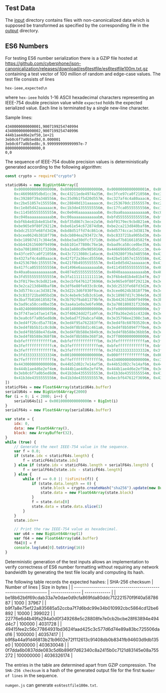 ## Test Data

The [input](input) directory contains files with non-canonicalized data which is
supposed be transformed as specified by the corresponding file in the
[output](output) directory.

## ES6 Numbers

For testing ES6 number serialization there is a GZIP file hosted at
https://github.com/cyberphone/json-canonicalization/releases/download/es6testfile/es6testfile100m.txt.gz
containing a test vector of 100 million of random and edge-case values.
The test file consists of lines
```code
hex-ieee,expected\n
```
where `hex-ieee` holds 1-16 ASCII hexadecimal characters
representing an IEEE-754 double precision value
while `expected` holds the expected serialized value.
Each line is terminated by a single new-line character.

Sample lines:
```code
4340000000000001,9007199254740994
4340000000000002,9007199254740996
444b1ae4d6e2ef50,1e+21
3eb0c6f7a0b5ed8d,0.000001
3eb0c6f7a0b5ed8c,9.999999999999997e-7
8000000000000000,0
0,0
```

The sequence of IEEE-754 double precision values is deterministically generated
according to the following algorithm:
```js
const crypto = require("crypto")

staticU64s = new BigUint64Array([
	0x0000000000000000n, 0x8000000000000000n, 0x0000000000000001n, 0x8000000000000001n,
	0xc46696695dbd1cc3n, 0xc43211ede4974a35n, 0xc3fce97ca0f21056n, 0xc3c7213080c1a6acn,
	0xc39280f39a348556n, 0xc35d9b1f5d20d557n, 0xc327af4c4a80aaacn, 0xc2f2f2a36ecd5556n,
	0xc2be51057e155558n, 0xc28840d131aaaaacn, 0xc253670dc1555557n, 0xc21f0b4935555557n,
	0xc1e8d5d42aaaaaacn, 0xc1b3de4355555556n, 0xc17fca0555555556n, 0xc1496e6aaaaaaaabn,
	0xc114585555555555n, 0xc0e046aaaaaaaaabn, 0xc0aa0aaaaaaaaaaan, 0xc074d55555555555n,
	0xc040aaaaaaaaaaabn, 0xc00aaaaaaaaaaaabn, 0xbfd5555555555555n, 0xbfa1111111111111n,
	0xbf6b4e81b4e81b4fn, 0xbf35d867c3ece2a5n, 0xbf0179ec9cbd821en, 0xbecbf647612f3696n,
	0xbe965e9f80f29212n, 0xbe61e54c672874dbn, 0xbe2ca213d840baf8n, 0xbdf6e80fe033c8c6n,
	0xbdc2533fe68fd3d2n, 0xbd8d51ffd74c861cn, 0xbd5774ccac3d3817n, 0xbd22c3d6f030f9acn,
	0xbcee0624b3818f79n, 0xbcb804ea293472c7n, 0xbc833721ba905bd3n, 0xbc4ebe9c5db3c61en,
	0xbc18987d17c304e5n, 0xbbe3ad30dfcf371dn, 0xbbaf7b816618582fn, 0xbb792f9ab81379bfn,
	0xbb442615600f9499n, 0xbb101e77800c76e1n, 0xbad9ca58cce0be35n, 0xbaa4a1e0a3e6fe90n,
	0xba708180831f320dn, 0xba3a68cd9e985016n, 0x446696695dbd1cc3n, 0x443211ede4974a35n,
	0x43fce97ca0f21056n, 0x43c7213080c1a6acn, 0x439280f39a348556n, 0x435d9b1f5d20d557n,
	0x4327af4c4a80aaacn, 0x42f2f2a36ecd5556n, 0x42be51057e155558n, 0x428840d131aaaaacn,
	0x4253670dc1555557n, 0x421f0b4935555557n, 0x41e8d5d42aaaaaacn, 0x41b3de4355555556n,
	0x417fca0555555556n, 0x41496e6aaaaaaaabn, 0x4114585555555555n, 0x40e046aaaaaaaaabn,
	0x40aa0aaaaaaaaaaan, 0x4074d55555555555n, 0x4040aaaaaaaaaaabn, 0x400aaaaaaaaaaaabn,
	0x3fd5555555555555n, 0x3fa1111111111111n, 0x3f6b4e81b4e81b4fn, 0x3f35d867c3ece2a5n,
	0x3f0179ec9cbd821en, 0x3ecbf647612f3696n, 0x3e965e9f80f29212n, 0x3e61e54c672874dbn,
	0x3e2ca213d840baf8n, 0x3df6e80fe033c8c6n, 0x3dc2533fe68fd3d2n, 0x3d8d51ffd74c861cn,
	0x3d5774ccac3d3817n, 0x3d22c3d6f030f9acn, 0x3cee0624b3818f79n, 0x3cb804ea293472c7n,
	0x3c833721ba905bd3n, 0x3c4ebe9c5db3c61en, 0x3c18987d17c304e5n, 0x3be3ad30dfcf371dn,
	0x3baf7b816618582fn, 0x3b792f9ab81379bfn, 0x3b442615600f9499n, 0x3b101e77800c76e1n,
	0x3ad9ca58cce0be35n, 0x3aa4a1e0a3e6fe90n, 0x3a708180831f320dn, 0x3a3a68cd9e985016n,
	0x4024000000000000n, 0x4014000000000000n, 0x3fe0000000000000n, 0x3fa999999999999an,
	0x3f747ae147ae147bn, 0x3f40624dd2f1a9fcn, 0x3f0a36e2eb1c432dn, 0x3ed4f8b588e368f1n,
	0x3ea0c6f7a0b5ed8dn, 0x3e6ad7f29abcaf48n, 0x3e35798ee2308c3an, 0x3ed539223589fa95n,
	0x3ed4ff26cd5a7781n, 0x3ed4f95a762283ffn, 0x3ed4f8c60703520cn, 0x3ed4f8b72f19cd0dn,
	0x3ed4f8b5b31c0c8dn, 0x3ed4f8b58d1c461an, 0x3ed4f8b5894f7f0en, 0x3ed4f8b588ee37f3n,
	0x3ed4f8b588e47da4n, 0x3ed4f8b588e3849cn, 0x3ed4f8b588e36bb5n, 0x3ed4f8b588e36937n,
	0x3ed4f8b588e368f8n, 0x3ed4f8b588e368f1n, 0x3ff0000000000000n, 0xbff0000000000000n,
	0xbfeffffffffffffan, 0xbfeffffffffffffbn, 0x3feffffffffffffan, 0x3feffffffffffffbn,
	0x3feffffffffffffcn, 0x3feffffffffffffen, 0xbfefffffffffffffn, 0xbfefffffffffffffn,
	0x3fefffffffffffffn, 0x3fefffffffffffffn, 0x3fd3333333333332n, 0x3fd3333333333333n,
	0x3fd3333333333334n, 0x0010000000000000n, 0x000ffffffffffffdn, 0x000fffffffffffffn,
	0x7fefffffffffffffn, 0xffefffffffffffffn, 0x4340000000000000n, 0xc340000000000000n,
	0x4430000000000000n, 0x44b52d02c7e14af5n, 0x44b52d02c7e14af6n, 0x44b52d02c7e14af7n,
	0x444b1ae4d6e2ef4en, 0x444b1ae4d6e2ef4fn, 0x444b1ae4d6e2ef50n, 0x3eb0c6f7a0b5ed8cn,
	0x3eb0c6f7a0b5ed8dn, 0x41b3de4355555553n, 0x41b3de4355555554n, 0x41b3de4355555555n,
	0x41b3de4355555556n, 0x41b3de4355555557n, 0xbecbf647612f3696n, 0x43143ff3c1cb0959n,
])
staticF64s = new Float64Array(staticU64s.buffer)
serialU64s = new BigUint64Array(2000)
for (i = 0; i < 2000; i++) {
	serialU64s[i] = 0x0010000000000000n + BigInt(i)
}
serialF64s = new Float64Array(serialU64s.buffer)

var state = {
    idx: 0,
    data: new Float64Array(),
    block: new ArrayBuffer(32),
}
while (true) {
    // Generate the next IEEE-754 value in the sequence.
    var f = 0.0;
    if (state.idx < staticF64s.length) {
        f = staticF64s[state.idx]
    } else if (state.idx < staticF64s.length + serialF64s.length) {
        f = serialF64s[state.idx - staticF64s.length]
    } else {
        while (f == 0.0 || !isFinite(f)) {
            if (state.data.length == 0) {
                state.block = crypto.createHash("sha256").update(new Buffer(state.block)).digest().buffer
                state.data = new Float64Array(state.block)
            }
            f = state.data[0]
            state.data = state.data.slice(1)
        }
    }
    state.idx++

    // Print the raw IEEE-754 value as hexadecimal.
    var u64 = new BigUint64Array(1)
    var f64 = new Float64Array(u64.buffer)
    f64[0] = f
    console.log(u64[0].toString(16))
}
```
Deterministic generation of the test inputs allows an implementation to verify
correctness of ES6 number formatting without requiring any network bandwidth by
generating the test file locally and computing its hash.

The following table records the expected hashes:
| SHA-256 checksum                                                 | Number of lines | Size in bytes |
| ---------------------------------------------------------------- | --------------- | ------------- |
| be18b62b6f69cdab33a7e0dae0d9cfa869fda80ddc712221570f9f40a5878687 | 1000            | 37967         |
| b9f7a8e75ef22a835685a52ccba7f7d6bdc99e34b010992cbc5864cd12be6892 | 10000           | 399022        |
| 22776e6d4b49fa294a0d0f349268e5c28808fe7e0cb2bcbe28f63894e494d4c7 | 100000          | 4031728       |
| 49415fee2c56c77864931bd3624faad425c3c577d6d74e89a83bc725506dad16 | 1000000         | 40357417      |
| b9f8a44a91d46813b21b9602e72f112613c91408db0b8341fb94603d9db135e0 | 10000000        | 403630048     |
| 0f7dda6b0837dde083c5d6b896f7d62340c8a2415b0c7121d83145e08a755272 | 100000000       | 4036326174    |

The entries in the table are determined apart from GZIP compression.
The `SHA-256 checksum` is a hash of the generated output file for the
first `Number of lines` in the sequence.

`numgen.js` can generate `es6testfile100m.txt`.
